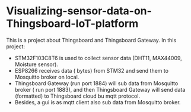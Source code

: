 # Visualizing-sensor-data-on-Thingsboard-IoT-platform
This is a project about Thingsboard and Thingsboard Gateway.
In this project:
  - STM32F103C8T6 is used to collect sensor data (DHT11, MAX44009, Moisture sensor). 
  - ESP8266 receives data ( bytes) from STM32 and send them to Mosquitto broker on local. 
  - Thingsboard Gateway (run port 1884) will sub data from Mosquitto broker ( run port 1883), and then Thingsboard Gateway will send data (formatted) to Thingsboard cloud bu mqtt protocol.
  - Besides, a gui is as mqtt client also sub data from Mosquitto broker.
